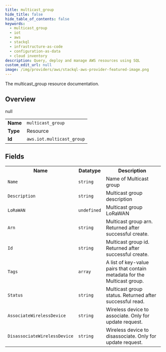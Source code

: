 ```yaml
---
title: multicast_group
hide_title: false
hide_table_of_contents: false
keywords:
  - multicast_group
  - iot
  - aws
  - stackql
  - infrastructure-as-code
  - configuration-as-data
  - cloud inventory
description: Query, deploy and manage AWS resources using SQL
custom_edit_url: null
image: /img/providers/aws/stackql-aws-provider-featured-image.png
---
```

The multicast_group resource documentation.

## Overview
<table><tbody>
<tr><td><b>Name</b></td><td><code>multicast_group</code></td></tr>
<tr><td><b>Type</b></td><td>Resource</td></tr>
null
<tr><td><b>Id</b></td><td><code>aws.iot.multicast_group</code></td></tr>
</tbody></table>

## Fields
<table><tbody>
<tr><th>Name</th><th>Datatype</th><th>Description</th></tr>
<tr><td><code>Name</code></td><td><code>string</code></td><td>Name of Multicast group</td></tr><tr><td><code>Description</code></td><td><code>string</code></td><td>Multicast group description</td></tr><tr><td><code>LoRaWAN</code></td><td><code>undefined</code></td><td>Multicast group LoRaWAN</td></tr><tr><td><code>Arn</code></td><td><code>string</code></td><td>Multicast group arn. Returned after successful create.</td></tr><tr><td><code>Id</code></td><td><code>string</code></td><td>Multicast group id. Returned after successful create.</td></tr><tr><td><code>Tags</code></td><td><code>array</code></td><td>A list of key-value pairs that contain metadata for the Multicast group.</td></tr><tr><td><code>Status</code></td><td><code>string</code></td><td>Multicast group status. Returned after successful read.</td></tr><tr><td><code>AssociateWirelessDevice</code></td><td><code>string</code></td><td>Wireless device to associate. Only for update request.</td></tr><tr><td><code>DisassociateWirelessDevice</code></td><td><code>string</code></td><td>Wireless device to disassociate. Only for update request.</td></tr>
</tbody></table>